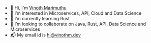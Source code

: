 - 👋 Hi, I'm [Vinoth Marimuthu](https://github.com/vinothmdev)
- 👀 I’m interested in Microservices, API, Cloud and Data Science
- 🌱 I’m currently learning Rust
- 💞️ I’m looking to collaborate on Java, Rust, API, Data Science and Microservices
- 📬 My email id is [hi@vinothm.dev](mailto:hi@vinothm.dev)

<!---
vinothmdev/vinothmdev is a ✨ special ✨ repository because its `README.md` (this file) appears on your GitHub profile.
You can click the Preview link to take a look at your changes.
--->
